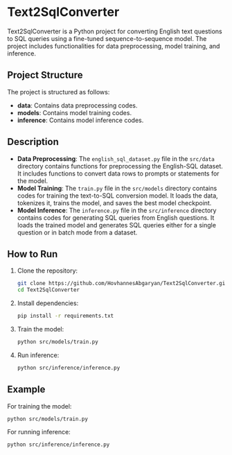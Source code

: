 # Text2SqlConverter

Text2SqlConverter is a Python project for converting English text questions to SQL queries using a fine-tuned sequence-to-sequence model. The project includes functionalities for data preprocessing, model training, and inference.

## Project Structure

The project is structured as follows:
- **data**: Contains data preprocessing codes.
- **models**: Contains model training codes.
- **inference**: Contains model inference codes.

## Description
- **Data Preprocessing**: The `english_sql_dataset.py` file in the `src/data` directory contains functions for preprocessing the English-SQL dataset. It includes functions to convert data rows to prompts or statements for the model.
- **Model Training**: The `train.py` file in the `src/models` directory contains codes for training the text-to-SQL conversion model. It loads the data, tokenizes it, trains the model, and saves the best model checkpoint.
- **Model Inference**: The `inference.py` file in the `src/inference` directory contains codes for generating SQL queries from English questions. It loads the trained model and generates SQL queries either for a single question or in batch mode from a dataset.

## How to Run

1. Clone the repository:

    ```bash
    git clone https://github.com/HovhannesAbgaryan/Text2SqlConverter.git
    cd Text2SqlConverter
    ```

2. Install dependencies:

    ```bash
    pip install -r requirements.txt
    ```

3. Train the model:

    ```bash
    python src/models/train.py
    ```

4. Run inference:

    ```bash
    python src/inference/inference.py
    ```

## Example

For training the model:

```bash
python src/models/train.py
```

For running inference:

```bash
python src/inference/inference.py
```
